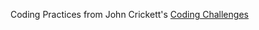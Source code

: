 Coding Practices from John Crickett's [Coding Challenges](https://codingchallenges.fyi/challenges/intro)
